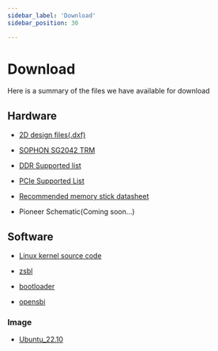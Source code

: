 ```yaml
---
sidebar_label: 'Download'
sidebar_position: 30

---
```

# Download

Here is a summary of the files we have available for download

## Hardware
- [2D design files(.dxf)](https://github.com/milkv-pioneer/hardware/tree/main/Milk-V_Pioneer_2D)

- [SOPHON SG2042 TRM](https://github.com/milkv-pioneer/hardware/blob/main/SG2042-TRM.pdf)

- [DDR Supported list](https://github.com/milkv-pioneer/hardware/blob/main/pioneer_ddr_list.pdf)

- [PCIe Supported List](https://github.com/milkv-pioneer/hardware/blob/main/pioneer_pcie_list.pdf)

- [Recommended memory stick datasheet](https://github.com/milkv-pioneer/hardware/blob/main/Longsys_DDR4_RDIMM_32GB_2RX8_Specfication_RER432A032G7-WFS100_V1.1.pdf)

- Pioneer Schematic(Coming soon...)

## Software

- [Linux kernel source code](https://github.com/milkv-pioneer/linux-riscv)

- [zsbl](https://github.com/milkv-pioneer/zsbl)

- [bootloader](https://github.com/milkv-pioneer/bootloader)

- [opensbi](https://github.com/milkv-pioneer/opensbi)

### Image

- [Ubuntu_22.10](https://mega.nz/file/VOEH0SZA#4IvQl6BIUsK_xm914hCksgsBqC75JxIZxoUyziJlC50)